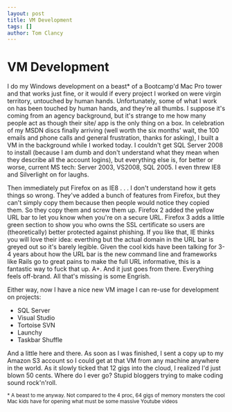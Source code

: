 ```yaml
---
layout: post
title: VM Development
tags: []
author: Tom Clancy
---
```


# VM Development

I do my Windows development on a beast* of a Bootcamp'd Mac Pro tower and that works just fine, or it would if every project I worked on were virgin territory, untouched by human hands. Unfortunately, some of what I work on has been touched by human hands, and they're all thumbs. I suppose it's coming from an agency background, but it's strange to me how many people act as though their site/ app is the only thing on a box. In celebration of my MSDN discs finally arriving (well worth the six months' wait, the 100 emails and phone calls and general frustration, thanks for asking), I built a VM in the background while I worked today. I couldn't get SQL Server 2008 to install (because I am dumb and don't understand what they mean when they describe all the account logins), but everything else is, for better or worse, current MS tech: Server 2003, VS2008, SQL 2005. I even threw IE8 and Silverlight on for laughs.

Then immediately put Firefox on as IE8 . . . I don't understand how it gets things so wrong. They've added a bunch of features from Firefox, but they can't simply copy them because then people would notice they copied them. So they copy them and screw them up. Firefox 2 added the yellow URL bar to let you know when you're on a secure URL. Firefox 3 adds a little green section to show you who owns the SSL certificate so users are (theoretically) better protected against phishing. If you like that, IE thinks you will love their idea: everthing but the actual domain in the URL bar is greyed out so it's barely legible. Given the cool kids have been talking for 3-4 years about how the URL bar is the new command line and frameworks like Rails go to great pains to make the full URL informative, this is a fantastic way to fuck that up. A+. And it just goes from there. Everything feels off-brand. All that's missing is some Engrish.

Either way, now I have a nice new VM image I can re-use for development on projects:
<ul>
	<li>SQL Server</li>
	<li>Visual Studio</li>
	<li>Tortoise SVN</li>
	<li>Launchy</li>
	<li>Taskbar Shuffle</li>
</ul>
And a little here and there. As soon as I was finished, I sent a copy up to my Amazon S3 account so I could get at that VM from any machine anywhere in the world. As it slowly ticked that 12 gigs into the cloud, I realized I'd just blown 50 cents. Where do I ever go? Stupid bloggers trying to make coding sound rock'n'roll.

<small>* A beast to me anyway. Not compared to the 4 proc, 64 gigs of memory monsters the cool Mac kids have for opening what must be some massive Youtube videos</small>
